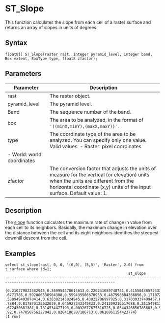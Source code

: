 # ST\_Slope

This function calculates the slope from each cell of a raster surface and returns an array of slopes in units of degrees.

## Syntax

```
float8[] ST_Slope(raster rast, integer pyramid_level, integer band, Box extent, BoxType type, float8 zfactor);
```

## Parameters

|Parameter|Description|
|---------|-----------|
|rast|The raster object.|
|pyramid\_level|The pyramid level.|
|Band|The sequence number of the band.|
|box|The area to be analyzed, in the format of `'((minX,minY),(maxX,maxY))'`.|
|type|The coordinate type of the area to be analyzed. You can specify only one value. Valid values: -   Raster: pixel coordinates
-   World: world coordinates |
|zfactor|The conversion factor that adjusts the units of measure for the vertical \(or elevation\) units when the units are different from the horizontal coordinate \(x,y\) units of the input surface. Default value: 1.|

## Description

The [slope](http://desktop.arcgis.com/zh-cn/arcmap/10.3/tools/spatial-analyst-toolbox/slope.htm) function calculates the maximum rate of change in value from each cell to its neighbors. Basically, the maximum change in elevation over the distance between the cell and its eight neighbors identifies the steepest downhill descent from the cell.

## Examples

```
select st_slope(rast, 0, 0, '(0,0), (5,5)', 'Raster', 2.0) from t_surface where id=1;
                                                        st_slope                                                        
------------------------------------------------------------------------------------------------------------------------
 {0.210279822382945,0.369954478614613,0.220241089748741,0.415504885724335,0.523380429142649,0.19079849696355,0.32493941.
.6771785,0.592806538904308,0.559435506670953,0.487598684366856,0.17107200555711,0.0840217922621739,0.381860307736563,0..
.580949493078414,0.638382145824945,0.43822706997925,0.317039337499457,0.284095352866283,0.284298114561498,0.49448931974.
.7884,0.817870125632039,0.645927342349833,0.241209216517688,0.211549813235801,0.339040463954188,0.636582806346833,0.934.
.672430381381,0.7814534477193,0.0832677675316725,0.0544326656785603,0.529537557031012,0.836305912538514,0.9446346707062.
.92,0.747858756227042,0.0284106287186713,0.0616861154423774}
(1 row)
```

